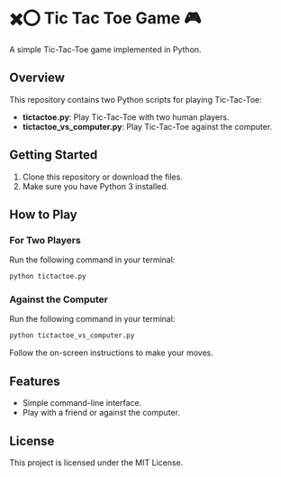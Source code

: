 # ✖️⭕ Tic Tac Toe Game 🎮

A simple Tic-Tac-Toe game implemented in Python.

## Overview

This repository contains two Python scripts for playing Tic-Tac-Toe:

- **tictactoe.py**: Play Tic-Tac-Toe with two human players.
- **tictactoe_vs_computer.py**: Play Tic-Tac-Toe against the computer.

## Getting Started

1. Clone this repository or download the files.
2. Make sure you have Python 3 installed.

## How to Play

### For Two Players

Run the following command in your terminal:

```bash
python tictactoe.py
```

### Against the Computer

Run the following command in your terminal:

```bash
python tictactoe_vs_computer.py
```

Follow the on-screen instructions to make your moves.

## Features

- Simple command-line interface.
- Play with a friend or against the computer.

## License

This project is licensed under the MIT License.